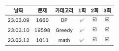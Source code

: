|    날짜    |  문제   |  카테고리  |  1회   |  2회   |  3회   |
|:--------:|:-----:|:------:|:-----:|:-----:|:-----:|
| 23.03.09 | 1660  |   DP   |  ✅    | ☑️    | ☑️    |
| 23.03.10 | 19598 | Greedy |  ✅     | ☑️    | ☑️    |
| 23.03.12 | 1011  |  math  | ✅    | ☑️    | ☑️    |